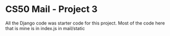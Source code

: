 # CS50 Mail - Project 3

All the Django code was starter code for this project. Most of the code here that is mine is in index.js in mail/static
